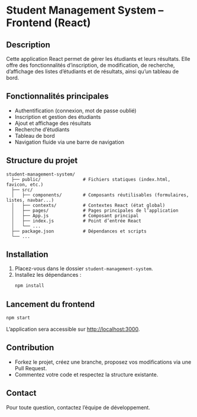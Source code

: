 # Student Management System – Frontend (React)

## Description
Cette application React permet de gérer les étudiants et leurs résultats. Elle offre des fonctionnalités d’inscription, de modification, de recherche, d’affichage des listes d’étudiants et de résultats, ainsi qu’un tableau de bord.

## Fonctionnalités principales
- Authentification (connexion, mot de passe oublié)
- Inscription et gestion des étudiants
- Ajout et affichage des résultats
- Recherche d’étudiants
- Tableau de bord
- Navigation fluide via une barre de navigation

## Structure du projet
```
student-management-system/
  ├── public/                # Fichiers statiques (index.html, favicon, etc.)
  ├── src/
  │   ├── components/        # Composants réutilisables (formulaires, listes, navbar...)
  │   ├── contexts/          # Contextes React (état global)
  │   ├── pages/             # Pages principales de l’application
  │   ├── App.js             # Composant principal
  │   ├── index.js           # Point d’entrée React
  │   └── ...
  ├── package.json           # Dépendances et scripts
  └── ...
```

## Installation
1. Placez-vous dans le dossier `student-management-system`.
2. Installez les dépendances :
   ```bash
   npm install
   ```

## Lancement du frontend
```bash
npm start
```
L’application sera accessible sur [http://localhost:3000](http://localhost:3000).

## Contribution
- Forkez le projet, créez une branche, proposez vos modifications via une Pull Request.
- Commentez votre code et respectez la structure existante.

## Contact
Pour toute question, contactez l’équipe de développement. 